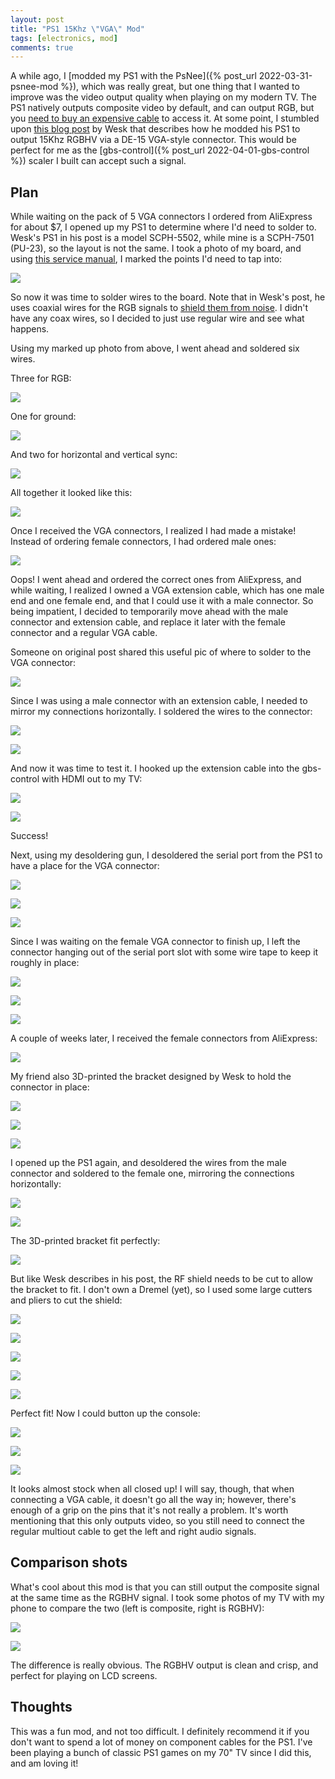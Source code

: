 ```yaml
---
layout: post
title: "PS1 15Khz \"VGA\" Mod"
tags: [electronics, mod]
comments: true
---
```

A while ago, I [modded my PS1 with the PsNee]({% post_url 2022-03-31-psnee-mod %}), which was really great, but one thing that I wanted to improve was the video output quality when playing on my modern TV. The PS1 natively outputs composite video by default, and can output RGB, but you [need to buy an expensive cable](https://www.retrorgb.com/playstation1.html) to access it. At some point, I stumbled upon [this blog post](https://bitbuilt.net/forums/index.php?threads/ps1-native-vga-mod-15khz.4118/) by Wesk that describes how he modded his PS1 to output 15Khz RGBHV via a DE-15 VGA-style connector. This would be perfect for me as the [gbs-control]({% post_url 2022-04-01-gbs-control %}) scaler I built can accept such a signal.

## Plan

While waiting on the pack of 5 VGA connectors I ordered from AliExpress for about $7, I opened up my PS1 to determine where I'd need to solder to. Wesk's PS1 in his post is a model SCPH-5502, while mine is a SCPH-7501 (PU-23), so the layout is not the same. I took a photo of my board, and using [this service manual](https://www.manualslib.com/manual/448343/Playstation-Scph-7501-Game-Console.html?page=1), I marked the points I'd need to tap into:

![](/assets/images/ps1-vga-mod/PS1_VGA_mod.jpg)

So now it was time to solder wires to the board. Note that in Wesk's post, he uses coaxial wires for the RGB signals to [shield them from noise](https://bitbuilt.net/forums/index.php?threads/ps1-native-vga-mod-15khz.4118/page-2#post-51800). I didn't have any coax wires, so I decided to just use regular wire and see what happens.

Using my marked up photo from above, I went ahead and soldered six wires.

Three for RGB:

![](/assets/images/ps1-vga-mod/IMG_4848.jpg)

One for ground:

![](/assets/images/ps1-vga-mod/IMG_4849.jpg)

And two for horizontal and vertical sync:

![](/assets/images/ps1-vga-mod/IMG_4846.jpg)

All together it looked like this:

![](/assets/images/ps1-vga-mod/IMG_4845.jpg)

Once I received the VGA connectors, I realized I had made a mistake! Instead of ordering female connectors, I had ordered male ones:

![](/assets/images/ps1-vga-mod/IMG_5226.jpg)

Oops! I went ahead and ordered the correct ones from AliExpress, and while waiting, I realized I owned a VGA extension cable, which has one male end and one female end, and that I could use it with a male connector. So being impatient, I decided to temporarily move ahead with the male connector and extension cable, and replace it later with the female connector and a regular VGA cable.

Someone on original post shared this useful pic of where to solder to the VGA connector:

![](/assets/images/ps1-vga-mod/vga_port.jpg)

Since I was using a male connector with an extension cable, I needed to mirror my connections horizontally. I soldered the wires to the connector:

![](/assets/images/ps1-vga-mod/IMG_4851.jpg)

![](/assets/images/ps1-vga-mod/IMG_4850.jpg)

And now it was time to test it. I hooked up the extension cable into the gbs-control with HDMI out to my TV:

![](/assets/images/ps1-vga-mod/IMG_4853.jpg)

![](/assets/images/ps1-vga-mod/IMG_4852.jpg)

Success!

Next, using my desoldering gun, I desoldered the serial port from the PS1 to have a place for the VGA connector:

![](/assets/images/ps1-vga-mod/IMG_4864.jpg)

![](/assets/images/ps1-vga-mod/IMG_4866.jpg)

![](/assets/images/ps1-vga-mod/IMG_4867.jpg)

Since I was waiting on the female VGA connector to finish up, I left the connector hanging out of the serial port slot with some wire tape to keep it roughly in place:

![](/assets/images/ps1-vga-mod/IMG_4869.jpg)

![](/assets/images/ps1-vga-mod/IMG_4872.jpg)

![](/assets/images/ps1-vga-mod/IMG_4873.jpg)

A couple of weeks later, I received the female connectors from AliExpress:

![](/assets/images/ps1-vga-mod/IMG_5227.jpg)

My friend also 3D-printed the bracket designed by Wesk to hold the connector in place:

![](/assets/images/ps1-vga-mod/IMG_5182.jpg)

![](/assets/images/ps1-vga-mod/IMG_5183.jpg)

![](/assets/images/ps1-vga-mod/IMG_5184.jpg)

I opened up the PS1 again, and desoldered the wires from the male connector and soldered to the female one, mirroring the connections horizontally:

![](/assets/images/ps1-vga-mod/IMG_5188.jpg)

![](/assets/images/ps1-vga-mod/IMG_5191.jpg)

The 3D-printed bracket fit perfectly:

![](/assets/images/ps1-vga-mod/IMG_5195.jpg)

But like Wesk describes in his post, the RF shield needs to be cut to allow the bracket to fit. I don't own a Dremel (yet), so I used some large cutters and pliers to cut the shield:

![](/assets/images/ps1-vga-mod/IMG_5198.jpg)

![](/assets/images/ps1-vga-mod/IMG_5200.jpg)

![](/assets/images/ps1-vga-mod/IMG_5202.jpg)

![](/assets/images/ps1-vga-mod/IMG_5204.jpg)

![](/assets/images/ps1-vga-mod/IMG_5205.jpg)

Perfect fit! Now I could button up the console:

![](/assets/images/ps1-vga-mod/IMG_5207.jpg)

![](/assets/images/ps1-vga-mod/IMG_5209.jpg)

![](/assets/images/ps1-vga-mod/IMG_5210.jpg)

It looks almost stock when all closed up! I will say, though, that when connecting a VGA cable, it doesn't go all the way in; however, there's enough of a grip on the pins that it's not really a problem. It's worth mentioning that this only outputs video, so you still need to connect the regular multiout cable to get the left and right audio signals.

## Comparison shots

What's cool about this mod is that you can still output the composite signal at the same time as the RGBHV signal. I took some photos of my TV with my phone to compare the two (left is composite, right is RGBHV):

![](/assets/images/ps1-vga-mod/comparison_1.jpg)

![](/assets/images/ps1-vga-mod/comparison_2.jpg)

The difference is really obvious. The RGBHV output is clean and crisp, and perfect for playing on LCD screens.

## Thoughts

This was a fun mod, and not too difficult. I definitely recommend it if you don't want to spend a lot of money on component cables for the PS1. I've been playing a bunch of classic PS1 games on my 70" TV since I did this, and am loving it!

